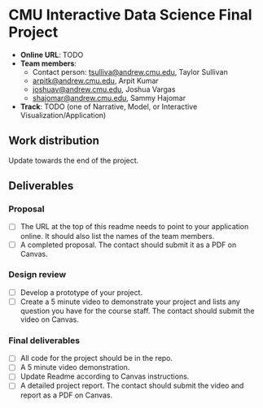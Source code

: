# CMU Interactive Data Science Final Project

* **Online URL**: TODO
* **Team members**:
  * Contact person: tsulliva@andrew.cmu.edu, Taylor Sullivan
  * arpitk@andrew.cmu.edu, Arpit Kumar
  * joshuav@andrew.cmu.edu, Joshua Vargas
  * shajomar@andrew.cmu.edu, Sammy Hajomar
* **Track**: TODO (one of Narrative, Model, or Interactive Visualization/Application)

## Work distribution

Update towards the end of the project.

## Deliverables

### Proposal

- [ ] The URL at the top of this readme needs to point to your application online. It should also list the names of the team members.
- [ ] A completed proposal. The contact should submit it as a PDF on Canvas.

### Design review

- [ ] Develop a prototype of your project.
- [ ] Create a 5 minute video to demonstrate your project and lists any question you have for the course staff. The contact should submit the video on Canvas.

### Final deliverables

- [ ] All code for the project should be in the repo.
- [ ] A 5 minute video demonstration.
- [ ] Update Readme according to Canvas instructions.
- [ ] A detailed project report. The contact should submit the video and report as a PDF on Canvas.

